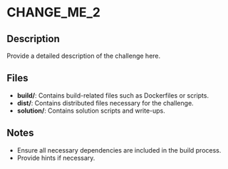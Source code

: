 # CHANGE_ME_2

## Description
Provide a detailed description of the challenge here.

## Files
- **build/**: Contains build-related files such as Dockerfiles or scripts.
- **dist/**: Contains distributed files necessary for the challenge.
- **solution/**: Contains solution scripts and write-ups.

## Notes
- Ensure all necessary dependencies are included in the build process.
- Provide hints if necessary.
